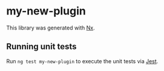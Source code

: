 # my-new-plugin

This library was generated with [Nx](https://nx.dev).

## Running unit tests

Run `ng test my-new-plugin` to execute the unit tests via [Jest](https://jestjs.io).

